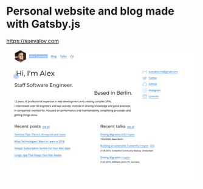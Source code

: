 # Personal website and blog made with Gatsby.js

https://suevalov.com

![Website](./suevalov.com.png "Website")
